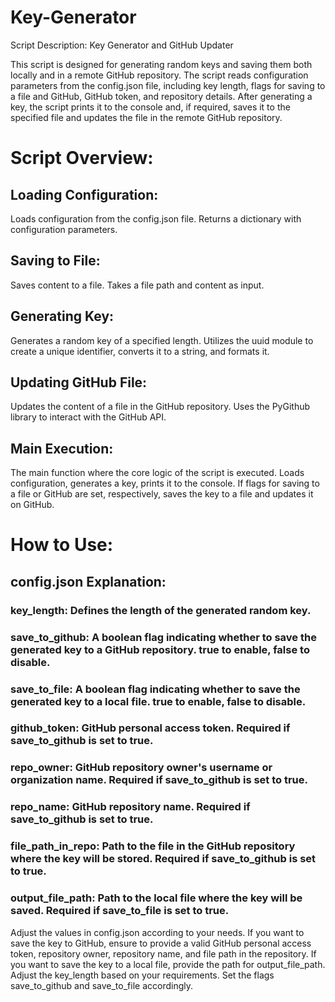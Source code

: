 # Key-Generator
Script Description: Key Generator and GitHub Updater

This script is designed for generating random keys and saving them both locally and in a remote GitHub repository. The script reads configuration parameters from the config.json file, including key length, flags for saving to a file and GitHub, GitHub token, and repository details. After generating a key, the script prints it to the console and, if required, saves it to the specified file and updates the file in the remote GitHub repository.

# Script Overview:
## Loading Configuration:
Loads configuration from the config.json file.
Returns a dictionary with configuration parameters.

## Saving to File:
Saves content to a file.
Takes a file path and content as input.

## Generating Key:
Generates a random key of a specified length.
Utilizes the uuid module to create a unique identifier, converts it to a string, and formats it.

## Updating GitHub File:
Updates the content of a file in the GitHub repository.
Uses the PyGithub library to interact with the GitHub API.

## Main Execution:
The main function where the core logic of the script is executed.
Loads configuration, generates a key, prints it to the console.
If flags for saving to a file or GitHub are set, respectively, saves the key to a file and updates it on GitHub.
# How to Use:
## config.json Explanation:

### key_length: Defines the length of the generated random key.

### save_to_github: A boolean flag indicating whether to save the generated key to a GitHub repository. true to enable, false to disable.

### save_to_file: A boolean flag indicating whether to save the generated key to a local file. true to enable, false to disable.

### github_token: GitHub personal access token. Required if save_to_github is set to true.

### repo_owner: GitHub repository owner's username or organization name. Required if save_to_github is set to true.

### repo_name: GitHub repository name. Required if save_to_github is set to true.

### file_path_in_repo: Path to the file in the GitHub repository where the key will be stored. Required if save_to_github is set to true.

### output_file_path: Path to the local file where the key will be saved. Required if save_to_file is set to true.

Adjust the values in config.json according to your needs. If you want to save the key to GitHub, ensure to provide a valid GitHub personal access token, repository owner, repository name, and file path in the repository. If you want to save the key to a local file, provide the path for output_file_path. Adjust the key_length based on your requirements. Set the flags save_to_github and save_to_file accordingly.
